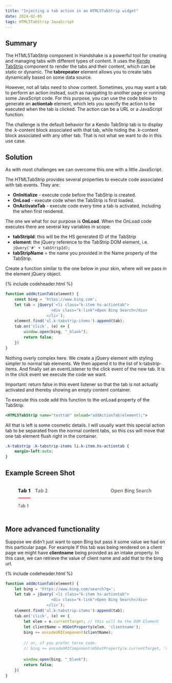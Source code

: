```yaml
---
title: "Injecting a tab action in an HTML5TabStrip widget"
date: 2024-02-05
tags: HTML5TabStrip JavaScript
---
```


## Summary
The HTML5TabStrip component in Handshake is a powerful tool for creating and managing tabs with different types of content. It uses the [Kendo TabStrip](https://docs.telerik.com/kendo-ui/controls/tabstrip/overview) component to render the tabs and their content, which can be static or dynamic. The **tabrepeater** element allows you to create tabs dynamically based on some data source.

However, not all tabs need to show content. Sometimes, you may want a tab to perform an action instead, such as navigating to another page or running some JavaScript code. For this purpose, you can use the code below to generate an **actiontab** element, which lets you specify the action to be executed when the tab is clicked. The action can be a URL or a JavaScript function.

The challenge is the default behavior for a Kendo TabStrip tab is to display the .k-content block associated with that tab, while hiding the .k-content block associated with any other tab. That is not what we want to do in this use case. 

## Solution
As with most challenges we can overcome this one with a little JavaScript. 

The HTMLTabStrip provides several properties to execute code associated with tab events. They are:

- **OnInitialize** - execute code before the TabStrip is created. 
- **OnLoad** - execute code when the TabStrip is first loaded.
- **OnActivateTab** - execute code every time a tab is activated, including the when first rendered. 

The one we what for our purpose is **OnLoad**.  When the OnLoad code executes there are several key variables in scope:

- **tabStripId**: this will be the HS generated ID of the TabStrip
- **element**: the jQuery reference to the TabStrip DOM element, i.e. ```jQuery('#' + tabStripId);```
- **tabStripName** = the name you provided in the Name property of the TabStrip.

Create a function similar to the one below in your skin, where will we pass in the element jQuery object.

{% include codeheader.html %}
```js
function addActionTab(element) {
    const bing = 'https://www.bing.com';
    let tab = jQuery(`<li class="k-item hs-actiontab">
                    <div class="k-link">Open Bing Search</div>
                  </li>`);
    element.find('ul.k-tabstrip-items').append(tab);
    tab.on('click', (e) => {
        window.open(bing, "_blank");
        return false;
    })
}
```

Nothing overly complex here.  We create a jQuery element with styling simpler to normal tab elements. We then append it to the list of k-tabstrip-items. And finally set an eventListener to the click event of the new tab. It is in the click event we execute the code we want. 

Important: return false in this event listener so that the tab is not actually activated and thereby showing an empty content container. 

To execute this code add this function to the onLoad property of the TabStrip. 
```xml
<HTML5TabStrip name="testtab" onload="addActionTab(element);">
```

All that is left is some cosmetic details. I will usually want this special action tab to be separated from the normal content tabs, so this css will move that one tab element flush right in the container.
```css
.k-tabstrip .k-tabstrip-items li.k-item.hs-actiontab {
    margin-left:auto;
}
```

## Example Screen Shot
![sample tab](/assets/images/sample-inject-tab.png)

## More advanced functionality
Suppose we didn't just want to open Bing but pass it some value we had on this particular page.  For example if this tab was being rendered on a client page we might have **clientname** being provided as an intake property.  In this case, we can retrieve the value of client name and add that to the bing url.

{% include codeheader.html %}
```js
function addActionTab(element) {
    let bing = 'https://www.bing.com/search?q=';
    let tab = jQuery(`<li class="k-item hs-actiontab">
                    <div class="k-link">Open Bing Search</div>
                  </li>`);
    element.find('ul.k-tabstrip-items').append(tab);
    tab.on('click', (e) => {
        let elem = e.currentTarget; // this will be the DOM Element
        let clientName = HSGetProperty(elem, 'clientname');
        bing += encodeURIComponent(clientName);
        
        // or, if you prefer terse code. 
        // bing += encodeURIComponent(HSGetProperty(e.currentTarget, 'clientname'))

        window.open(bing, "_blank");
        return false;
    })
}
```